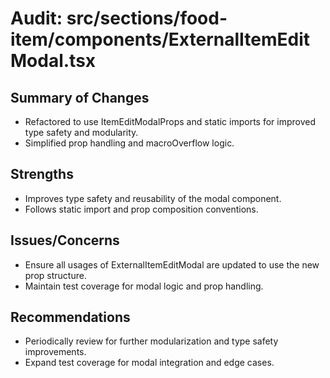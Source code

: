 # Audit: src/sections/food-item/components/ExternalItemEditModal.tsx

## Summary of Changes
- Refactored to use ItemEditModalProps and static imports for improved type safety and modularity.
- Simplified prop handling and macroOverflow logic.

## Strengths
- Improves type safety and reusability of the modal component.
- Follows static import and prop composition conventions.

## Issues/Concerns
- Ensure all usages of ExternalItemEditModal are updated to use the new prop structure.
- Maintain test coverage for modal logic and prop handling.

## Recommendations
- Periodically review for further modularization and type safety improvements.
- Expand test coverage for modal integration and edge cases.
